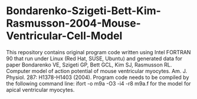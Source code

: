 # Bondarenko-Szigeti-Bett-Kim-Rasmusson-2004-Mouse-Ventricular-Cell-Model

This repository contains original program code written using Intel FORTRAN 90 that run under Linux (Red Hat, SUSE, Ubuntu) and generated data for paper Bondarenko VE, Szigeti GP, Bett GCL, Kim SJ, Rasmusson RL. Computer model of action potential of mouse ventricular myocytes. Am. J. Physiol. 287: H1378-H1403 (2004).
Program code needs to be compiled by the following command line:
ifort -o m9a -O3 -i4 -r8 m9a.f
for the model for apical ventricular myocytes.
